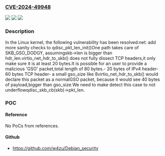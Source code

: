 ### [CVE-2024-49948](https://cve.mitre.org/cgi-bin/cvename.cgi?name=CVE-2024-49948)
![](https://img.shields.io/static/v1?label=Product&message=Linux&color=blue)
![](https://img.shields.io/static/v1?label=Version&message=1def9238d4aa%3C%20d7d1a28f5dd5%20&color=brighgreen)
![](https://img.shields.io/static/v1?label=Vulnerability&message=n%2Fa&color=brighgreen)

### Description

In the Linux kernel, the following vulnerability has been resolved:net: add more sanity checks to qdisc_pkt_len_init()One path takes care of SKB_GSO_DODGY, assumingskb->len is bigger than hdr_len.virtio_net_hdr_to_skb() does not fully dissect TCP headers,it only make sure it is at least 20 bytes.It is possible for an user to provide a malicious 'GSO' packet,total length of 80 bytes.- 20 bytes of IPv4 header- 60 bytes TCP header- a small gso_size like 8virtio_net_hdr_to_skb() would declare this packet as a normalGSO packet, because it would see 40 bytes of payload,bigger than gso_size.We need to make detect this case to not underflowqdisc_skb_cb(skb)->pkt_len.

### POC

#### Reference
No PoCs from references.

#### Github
- https://github.com/w4zu/Debian_security

